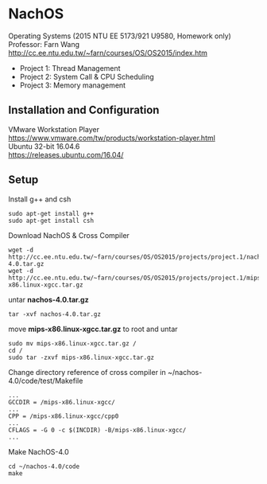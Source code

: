 # NachOS
Operating Systems (2015 NTU EE 5173/921 U9580, Homework only)<br/>
Professor: Farn Wang<br/>
http://cc.ee.ntu.edu.tw/~farn/courses/OS/OS2015/index.htm

* Project 1: Thread Management
* Project 2: System Call & CPU Scheduling
* Project 3: Memory management


## Installation and Configuration<br/>
VMware Workstation Player<br/>
https://www.vmware.com/tw/products/workstation-player.html<br/>
Ubuntu 32-bit 16.04.6<br/>
https://releases.ubuntu.com/16.04/<br/>


## Setup<br/>
Install g++ and csh
```
sudo apt-get install g++
sudo apt-get install csh
```
Download NachOS & Cross Compiler
```
wget -d http://cc.ee.ntu.edu.tw/~farn/courses/OS/OS2015/projects/project.1/nachos-4.0.tar.gz
wget -d http://cc.ee.ntu.edu.tw/~farn/courses/OS/OS2015/projects/project.1/mips-x86.linux-xgcc.tar.gz
```
untar **nachos-4.0.tar.gz**
```
tar -xvf nachos-4.0.tar.gz
```
move **mips-x86.linux-xgcc.tar.gz** to root and untar
```
sudo mv mips-x86.linux-xgcc.tar.gz /
cd /
sudo tar -zxvf mips-x86.linux-xgcc.tar.gz
```
Change directory reference of cross compiler in ~/nachos-4.0/code/test/Makefile
```
...
GCCDIR = /mips-x86.linux-xgcc/
...
CPP = /mips-x86.linux-xgcc/cpp0
...
CFLAGS = -G 0 -c $(INCDIR) -B/mips-x86.linux-xgcc/
...
```
Make NachOS-4.0
```
cd ~/nachos-4.0/code
make
```
